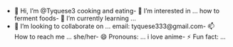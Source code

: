 - 👋 Hi, I’m @Tyquese3
cooking and eating- 👀 I’m interested in ...
how to ferment foods- 🌱 I’m currently learning ...
- 💞️ I’m looking to collaborate on ...
email: tyquese333@gmail.com- 📫 How to reach me ...
she/her- 😄 Pronouns: ...
i love anime- ⚡ Fun fact: ...

<!---
Tyquese3/Tyquese3 is a ✨ special ✨ repository because its `README.md` (this file) appears on your GitHub profile.
You can click the Preview link to take a look at your changes.
--->

